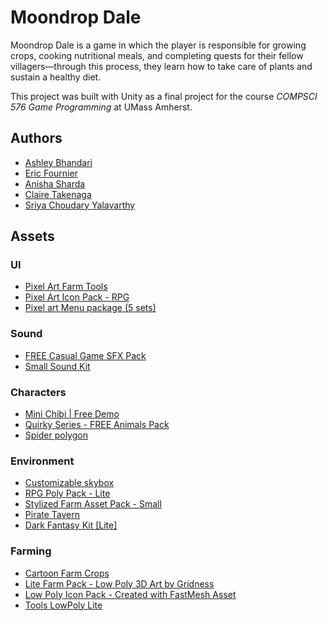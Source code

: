 # Moondrop Dale

Moondrop Dale is a game in which the player is responsible for growing crops, cooking nutritional meals, and completing quests for their fellow villagers—through this process, they learn how to take care of plants and sustain a healthy diet.

This project was built with Unity as a final project for the course *COMPSCI 576 Game Programming* at UMass Amherst.

## Authors
- [Ashley Bhandari](https://github.com/ashleybhandari)
- [Eric Fournier](https://github.com/edfournier)
- [Anisha Sharda](https://github.com/anishard)
- [Claire Takenaga](https://github.com/claireat)
- [Sriya Choudary Yalavarthy](https://github.com/sriya632)

## Assets

### UI
- [Pixel Art Farm Tools](https://assetstore.unity.com/packages/2d/gui/icons/pixel-art-farm-tools-266351)
- [Pixel Art Icon Pack - RPG](https://assetstore.unity.com/packages/2d/gui/icons/pixel-art-icon-pack-rpg-158343)
- [Pixel art Menu package (5 sets)](https://assetstore.unity.com/packages/2d/gui/pixel-art-menu-package-5-sets-275304)

### Sound
- [FREE Casual Game SFX Pack](https://assetstore.unity.com/packages/audio/sound-fx/free-casual-game-sfx-pack-54116)
- [Small Sound Kit](https://assetstore.unity.com/packages/audio/sound-fx/small-sound-kit-300582)

### Characters
- [Mini Chibi | Free Demo](https://assetstore.unity.com/packages/3d/characters/humanoids/mini-chibi-free-demo-256316)
- [Quirky Series - FREE Animals Pack](https://assetstore.unity.com/packages/3d/characters/animals/quirky-series-free-animals-pack-178235)
- [Spider polygon](https://assetstore.unity.com/packages/3d/characters/animals/insects/spider-polygon-221108)

### Environment
- [Customizable skybox](https://assetstore.unity.com/packages/2d/textures-materials/sky/customizable-skybox-174576)
- [RPG Poly Pack - Lite](https://assetstore.unity.com/packages/3d/environments/landscapes/rpg-poly-pack-lite-148410)
- [Stylized Farm Asset Pack - Small](https://assetstore.unity.com/packages/3d/props/stylized-farm-asset-pack-small-276993)
- [Pirate Tavern](https://assetstore.unity.com/packages/3d/environments/fantasy/pirate-tavern-113463)
- [Dark Fantasy Kit [Lite]](https://assetstore.unity.com/packages/3d/environments/fantasy/dark-fantasy-kit-lite-127925)

### Farming
- [Cartoon Farm Crops](https://assetstore.unity.com/packages/3d/vegetation/plants/cartoon-farm-crops-79777)
- [Lite Farm Pack - Low Poly 3D Art by Gridness](https://assetstore.unity.com/packages/3d/environments/industrial/lite-farm-pack-low-poly-3d-art-by-gridness-243315)
- [Low Poly Icon Pack - Created with FastMesh Asset](https://assetstore.unity.com/packages/3d/props/tools/low-poly-icon-pack-created-with-fastmesh-asset-293113)
- [Tools LowPoly Lite](https://assetstore.unity.com/packages/3d/props/tools/tools-lowpoly-lite-278877)
